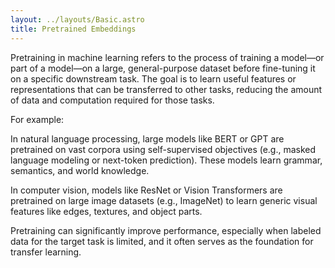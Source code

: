 ```yaml
---
layout: ../layouts/Basic.astro
title: Pretrained Embeddings
---
```

Pretraining in machine learning refers to the process of training a model—or part of a model—on a large, general-purpose dataset before fine-tuning it on a specific downstream task. The goal is to learn useful features or representations that can be transferred to other tasks, reducing the amount of data and computation required for those tasks.

For example:

In natural language processing, large models like BERT or GPT are pretrained on vast corpora using self-supervised objectives (e.g., masked language modeling or next-token prediction). These models learn grammar, semantics, and world knowledge.

In computer vision, models like ResNet or Vision Transformers are pretrained on large image datasets (e.g., ImageNet) to learn generic visual features like edges, textures, and object parts.

Pretraining can significantly improve performance, especially when labeled data for the target task is limited, and it often serves as the foundation for transfer learning.
